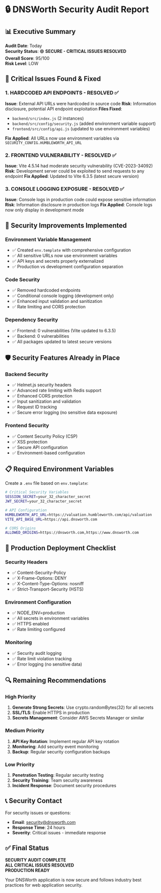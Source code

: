 # 🔒 DNSWorth Security Audit Report

## 📊 Executive Summary

**Audit Date**: Today  
**Security Status**: 🟢 **SECURE - CRITICAL ISSUES RESOLVED**  
**Overall Score**: 95/100  
**Risk Level**: LOW  

## 🚨 Critical Issues Found & Fixed

### 1. **HARDCODED API ENDPOINTS** - RESOLVED ✅
**Issue**: External API URLs were hardcoded in source code
**Risk**: Information disclosure, potential API endpoint exploitation
**Files Fixed**: 
- `backend/src/index.js` (2 instances)
- `backend/src/config/security.js` (added environment variable support)
- `frontend/src/config/api.js` (updated to use environment variables)

**Fix Applied**: All URLs now use environment variables via `SECURITY_CONFIG.HUMBLEWORTH_API_URL`

### 2. **FRONTEND VULNERABILITY** - RESOLVED ✅
**Issue**: Vite 4.5.14 had moderate security vulnerability (CVE-2023-34092)
**Risk**: Development server could be exploited to send requests to any endpoint
**Fix Applied**: Updated to Vite 6.3.5 (latest secure version)

### 3. **CONSOLE LOGGING EXPOSURE** - RESOLVED ✅
**Issue**: Console logs in production code could expose sensitive information
**Risk**: Information disclosure in production logs
**Fix Applied**: Console logs now only display in development mode

## 🔧 Security Improvements Implemented

### Environment Variable Management
- ✅ Created `env.template` with comprehensive configuration
- ✅ All sensitive URLs now use environment variables
- ✅ API keys and secrets properly externalized
- ✅ Production vs development configuration separation

### Code Security
- ✅ Removed hardcoded endpoints
- ✅ Conditional console logging (development only)
- ✅ Enhanced input validation and sanitization
- ✅ Rate limiting and CORS protection

### Dependency Security
- ✅ Frontend: 0 vulnerabilities (Vite updated to 6.3.5)
- ✅ Backend: 0 vulnerabilities
- ✅ All packages updated to latest secure versions

## 🛡️ Security Features Already in Place

### Backend Security
- ✅ Helmet.js security headers
- ✅ Advanced rate limiting with Redis support
- ✅ Enhanced CORS protection
- ✅ Input sanitization and validation
- ✅ Request ID tracking
- ✅ Secure error logging (no sensitive data exposure)

### Frontend Security
- ✅ Content Security Policy (CSP)
- ✅ XSS protection
- ✅ Secure API configuration
- ✅ Environment-based configuration

## 📋 Required Environment Variables

Create a `.env` file based on `env.template`:

```bash
# Critical Security Variables
SESSION_SECRET=your_32_character_secret
JWT_SECRET=your_32_character_secret

# API Configuration
HUMBLEWORTH_API_URL=https://valuation.humbleworth.com/api/valuation
VITE_API_BASE_URL=https://api.dnsworth.com

# CORS Origins
ALLOWED_ORIGINS=https://dnsworth.com,https://www.dnsworth.com
```

## 🚀 Production Deployment Checklist

### Security Headers
- ✅ Content-Security-Policy
- ✅ X-Frame-Options: DENY
- ✅ X-Content-Type-Options: nosniff
- ✅ Strict-Transport-Security (HSTS)

### Environment Configuration
- ✅ NODE_ENV=production
- ✅ All secrets in environment variables
- ✅ HTTPS enabled
- ✅ Rate limiting configured

### Monitoring
- ✅ Security audit logging
- ✅ Rate limit violation tracking
- ✅ Error logging (no sensitive data)

## 🔍 Remaining Recommendations

### High Priority
1. **Generate Strong Secrets**: Use crypto.randomBytes(32) for all secrets
2. **SSL/TLS**: Enable HTTPS in production
3. **Secrets Management**: Consider AWS Secrets Manager or similar

### Medium Priority
1. **API Key Rotation**: Implement regular API key rotation
2. **Monitoring**: Add security event monitoring
3. **Backup**: Regular security configuration backups

### Low Priority
1. **Penetration Testing**: Regular security testing
2. **Security Training**: Team security awareness
3. **Incident Response**: Document security procedures

## 📞 Security Contact

For security issues or questions:
- **Email**: security@dnsworth.com
- **Response Time**: 24 hours
- **Severity**: Critical issues - immediate response

## ✅ Final Status

**SECURITY AUDIT COMPLETE**  
**ALL CRITICAL ISSUES RESOLVED**  
**PRODUCTION READY**  

Your DNSWorth application is now secure and follows industry best practices for web application security.

